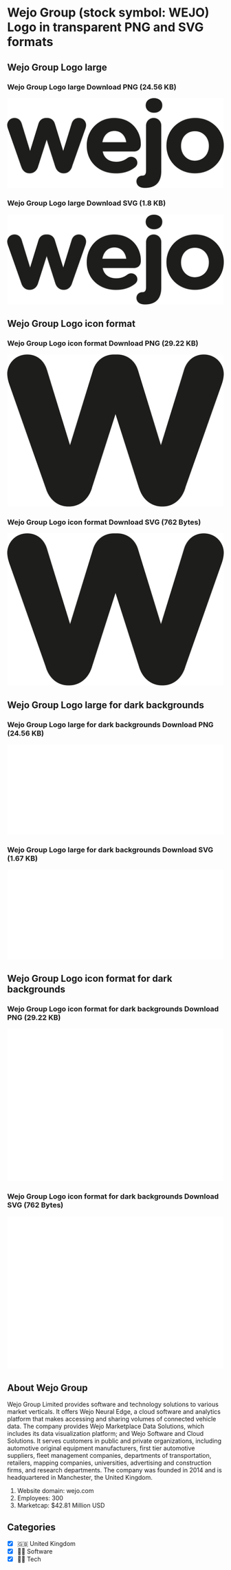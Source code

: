 # Wejo Group (stock symbol: WEJO) Logo in transparent PNG and SVG formats

## Wejo Group Logo large

### Wejo Group Logo large Download PNG (24.56 KB)

![Wejo Group Logo large Download PNG (24.56 KB)](/img/orig/WEJO_BIG-f5903603.png)

### Wejo Group Logo large Download SVG (1.8 KB)

![Wejo Group Logo large Download SVG (1.8 KB)](/img/orig/WEJO_BIG-bc6fe9aa.svg)

## Wejo Group Logo icon format

### Wejo Group Logo icon format Download PNG (29.22 KB)

![Wejo Group Logo icon format Download PNG (29.22 KB)](/img/orig/WEJO-5ee4b965.png)

### Wejo Group Logo icon format Download SVG (762 Bytes)

![Wejo Group Logo icon format Download SVG (762 Bytes)](/img/orig/WEJO-4d7c7885.svg)

## Wejo Group Logo large for dark backgrounds

### Wejo Group Logo large for dark backgrounds Download PNG (24.56 KB)

![Wejo Group Logo large for dark backgrounds Download PNG (24.56 KB)](/img/orig/WEJO_BIG.D-087c1c74.png)

### Wejo Group Logo large for dark backgrounds Download SVG (1.67 KB)

![Wejo Group Logo large for dark backgrounds Download SVG (1.67 KB)](/img/orig/WEJO_BIG.D-d3a8882c.svg)

## Wejo Group Logo icon format for dark backgrounds

### Wejo Group Logo icon format for dark backgrounds Download PNG (29.22 KB)

![Wejo Group Logo icon format for dark backgrounds Download PNG (29.22 KB)](/img/orig/WEJO.D-f86015f8.png)

### Wejo Group Logo icon format for dark backgrounds Download SVG (762 Bytes)

![Wejo Group Logo icon format for dark backgrounds Download SVG (762 Bytes)](/img/orig/WEJO.D-ac193af0.svg)

## About Wejo Group

Wejo Group Limited provides software and technology solutions to various market verticals. It offers Wejo Neural Edge, a cloud software and analytics platform that makes accessing and sharing volumes of connected vehicle data. The company provides Wejo Marketplace Data Solutions, which includes its data visualization platform; and Wejo Software and Cloud Solutions. It serves customers in public and private organizations, including automotive original equipment manufacturers, first tier automotive suppliers, fleet management companies, departments of transportation, retailers, mapping companies, universities, advertising and construction firms, and research departments. The company was founded in 2014 and is headquartered in Manchester, the United Kingdom.

1. Website domain: wejo.com
2. Employees: 300
3. Marketcap: $42.81 Million USD


## Categories
- [x] 🇬🇧 United Kingdom
- [x] 👨‍💻 Software
- [x] 👩‍💻 Tech
